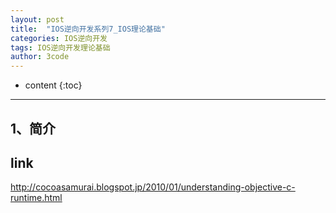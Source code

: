 ```yaml
---
layout: post
title:  "IOS逆向开发系列7_IOS理论基础"
categories: IOS逆向开发  
tags: IOS逆向开发理论基础
author: 3code
---
```


* content
{:toc}

** **

## 1、简介







## link
http://cocoasamurai.blogspot.jp/2010/01/understanding-objective-c-runtime.html


 